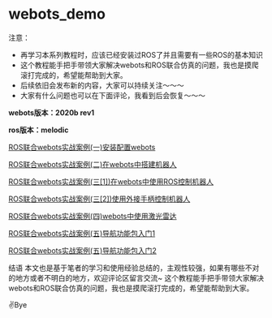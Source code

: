 # webots_demo
注意：

- 再学习本系列教程时，应该已经安装过ROS了并且需要有一些ROS的基本知识
- 这个教程能手把手带领大家解决webots和ROS联合仿真的问题，我也是摸爬滚打完成的，希望能帮助到大家。
- 后续依旧会发布新的内容，大家可以持续关注～～～
- 大家有什么问题也可以在下面评论，我看到后会恢复～～～

**webots版本：2020b rev1**

**ros版本：melodic**

[ROS联合webots实战案例(一)安装配置webots](https://blog.csdn.net/xiaokai1999/article/details/112545103)

[ROS联合webots实战案例(二)在webots中搭建机器人](https://blog.csdn.net/xiaokai1999/article/details/112545173)

[ROS联合webots实战案例(三[1])在webots中使用ROS控制机器人](https://blog.csdn.net/xiaokai1999/article/details/112545405)

[ROS联合webots实战案例(三[2])使用外接手柄控制机器人](https://blog.csdn.net/xiaokai1999/article/details/112545545)

[ROS联合webots实战案例(四)webots中使用激光雷达](https://blog.csdn.net/xiaokai1999/article/details/112545602)

[ROS联合webots实战案例(五)导航功能包入门1](https://blog.csdn.net/xiaokai1999/article/details/112596613)

[ROS联合webots实战案例(五)导航功能包入门2](https://blog.csdn.net/xiaokai1999/article/details/112596640)


结语
本文也是基于笔者的学习和使用经验总结的，主观性较强，如果有哪些不对的地方或者不明白的地方，欢迎评论区留言交流~
这个教程能手把手带领大家解决webots和ROS联合仿真的问题，我也是摸爬滚打完成的，希望能帮助到大家。

✌Bye
